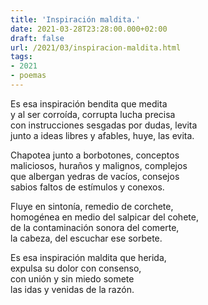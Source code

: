 ```yaml
---
title: 'Inspiración maldita.'
date: 2021-03-28T23:28:00.000+02:00
draft: false
url: /2021/03/inspiracion-maldita.html
tags: 
- 2021
- poemas
---
```


Es esa inspiración bendita que medita  
y al ser corroída, corrupta lucha precisa  
con instrucciones sesgadas por dudas, levita  
junto a ideas libres y afables, huye, las evita.  

Chapotea junto a borbotones, conceptos  
maliciosos, huraños y malignos, complejos  
que albergan yedras de vacíos, consejos  
sabios faltos de estímulos y conexos.  

Fluye en sintonía, remedio de corchete,  
homogénea en medio del salpicar del cohete,  
de la contaminación sonora del comerte,  
la cabeza, del escuchar ese sorbete.  

Es esa inspiración maldita que herida,  
expulsa su dolor con consenso,  
con unión y sin miedo somete  
las idas y venidas de la razón.  
